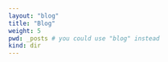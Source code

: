 ```yaml
---
layout: "blog"
title: "Blog"
weight: 5
pwd: _posts # you could use "blog" instead
kind: dir
---
```

